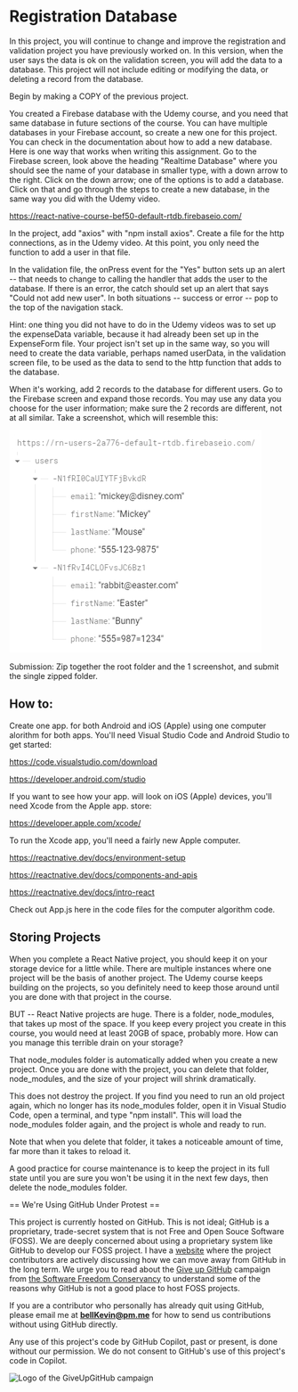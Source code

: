 # Registration Database

In this project, you will continue to change and improve the registration and validation project you have previously worked on. In this version, when the user says the data is ok on the validation screen, you will add the data to a database. This project will not include editing or modifying the data, or deleting a record from the database.

Begin by making a COPY of the previous project.

You created a Firebase database with the Udemy course, and you need that same database in future sections of the course. You can have multiple databases in your Firebase account, so create a new one for this project. You can check in the documentation about how to add a new database. Here is one way that works when writing this assignment. Go to the Firebase screen, look above the heading "Realtime Database" where you should see the name of your database in smaller type, with a down arrow to the right. Click on the down arrow; one of the options is to add a database. Click on that and go through the steps to create a new database, in the same way you did with the Udemy video.

https://react-native-course-bef50-default-rtdb.firebaseio.com/

In the project, add "axios" with "npm install axios". Create a file for the http connections, as in the Udemy video. At this point, you only need the function to add a user in that file.

In the validation file, the onPress event for the "Yes" button sets up an alert -- that needs to change to calling the handler that adds the user to the database. If there is an error, the catch should set up an alert that says "Could not add new user". In both situations -- success or error -- pop to the top of the navigation stack.

Hint: one thing you did not have to do in the Udemy videos was to set up the expenseData variable, because it had already been set up in the ExpenseForm file. Your project isn't set up in the same way, so you will need to create the data variable, perhaps named userData, in the validation screen file, to be used as the data to send to the http function that adds to the database.

When it's working, add 2 records to the database for different users. Go to the Firebase screen and expand those records. You may use any data you choose for the user information; make sure the 2 records are different, not at all similar. Take a screenshot, which will resemble this:

![dataStore.PNG](https://github.com/bell-kevin/registrationDatabase/blob/main/readMeExamplePicture.PNG)

 

Submission: Zip together the root folder and the 1 screenshot, and submit the single zipped folder.

## How to:

Create one app. for both Android and iOS (Apple) using one computer alorithm for both apps. You'll need Visual Studio Code and Android Studio to get started:

https://code.visualstudio.com/download

https://developer.android.com/studio

If you want to see how your app. will look on iOS (Apple) devices, you'll need Xcode from the Apple app. store:

https://developer.apple.com/xcode/

To run the Xcode app, you'll need a fairly new Apple computer.

https://reactnative.dev/docs/environment-setup

https://reactnative.dev/docs/components-and-apis

https://reactnative.dev/docs/intro-react

Check out App.js here in the code files for the computer algorithm code.

## Storing Projects

When you complete a React Native project, you should keep it on your storage device for a little while. There are multiple instances where one project will be the basis of another project. The Udemy course keeps building on the projects, so you definitely need to keep those around until you are done with that project in the course.

BUT -- React Native projects are huge. There is a folder, node_modules, that takes up most of the space. If you keep every project you create in this course, you would need at least 20GB of space, probably more. How can you manage this terrible drain on your storage?

That node_modules folder is automatically added when you create a new project. Once you are done with the project, you can delete that folder, node_modules, and the size of your project will shrink dramatically.

This does not destroy the project. If you find you need to run an old project again, which no longer has its node_modules folder, open it in Visual Studio Code, open a terminal, and type "npm install". This will load the node_modules folder again, and the project is whole and ready to run.

Note that when you delete that folder, it takes a noticeable amount of time, far more than it takes to reload it.

A good practice for course maintenance is to keep the project in its full state until you are sure you won't be using it in the next few days, then delete the node_modules folder.

== We're Using GitHub Under Protest ==

This project is currently hosted on GitHub.  This is not ideal; GitHub is a
proprietary, trade-secret system that is not Free and Open Souce Software
(FOSS).  We are deeply concerned about using a proprietary system like GitHub
to develop our FOSS project. I have a [website](https://bellKevin.me) where the
project contributors are actively discussing how we can move away from GitHub
in the long term.  We urge you to read about the [Give up GitHub](https://GiveUpGitHub.org) campaign 
from [the Software Freedom Conservancy](https://sfconservancy.org) to understand some of the reasons why GitHub is not 
a good place to host FOSS projects.

If you are a contributor who personally has already quit using GitHub, please
email me at **bellKevin@pm.me** for how to send us contributions without
using GitHub directly.

Any use of this project's code by GitHub Copilot, past or present, is done
without our permission.  We do not consent to GitHub's use of this project's
code in Copilot.

![Logo of the GiveUpGitHub campaign](https://sfconservancy.org/img/GiveUpGitHub.png)
